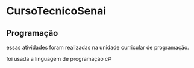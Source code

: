 # CursoTecnicoSenai
## Programação

essas atividades foram realizadas na unidade curricular de programação.

foi usada a linguagem de programação c# 